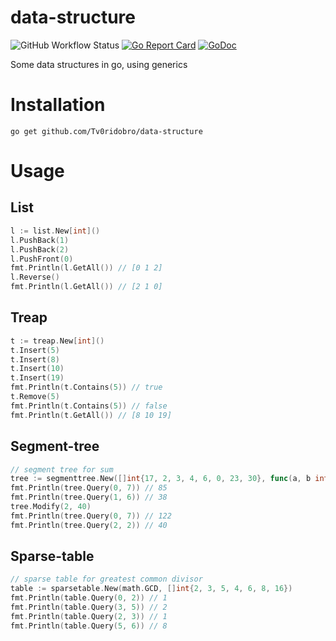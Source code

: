 # data-structure
![GitHub Workflow Status](https://github.com/Tv0ridobro/data-structure/actions/workflows/go.yml/badge.svg)
[![Go Report Card](https://goreportcard.com/badge/github.com/Tv0ridobro/data-structure)](https://goreportcard.com/report/github.com/Tv0ridobro/data-structure)
[![GoDoc](https://godoc.org/github.com/Tv0ridobro/data-structure?status.svg)](https://godoc.org/github.com/Tv0ridobro/data-structure)


Some data structures in go, using generics
# Installation
```
go get github.com/Tv0ridobro/data-structure
```
# Usage
## List
```go
l := list.New[int]()
l.PushBack(1)
l.PushBack(2)
l.PushFront(0)
fmt.Println(l.GetAll()) // [0 1 2]
l.Reverse()
fmt.Println(l.GetAll()) // [2 1 0]
```
## Treap
```go
t := treap.New[int]()
t.Insert(5)
t.Insert(8)
t.Insert(10)
t.Insert(19)
fmt.Println(t.Contains(5)) // true
t.Remove(5)
fmt.Println(t.Contains(5)) // false
fmt.Println(t.GetAll()) // [8 10 19]
```
## Segment-tree
```go
// segment tree for sum
tree := segmenttree.New([]int{17, 2, 3, 4, 6, 0, 23, 30}, func(a, b int) int { return a + b }, 0)
fmt.Println(tree.Query(0, 7)) // 85 
fmt.Println(tree.Query(1, 6)) // 38
tree.Modify(2, 40)
fmt.Println(tree.Query(0, 7)) // 122
fmt.Println(tree.Query(2, 2)) // 40
```
## Sparse-table
```go
// sparse table for greatest common divisor
table := sparsetable.New(math.GCD, []int{2, 3, 5, 4, 6, 8, 16})
fmt.Println(table.Query(0, 2)) // 1
fmt.Println(table.Query(3, 5)) // 2
fmt.Println(table.Query(2, 3)) // 1
fmt.Println(table.Query(5, 6)) // 8
```
